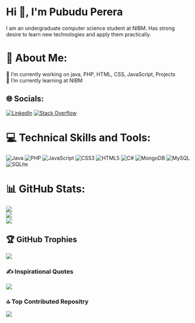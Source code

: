 <h1 align="left">Hi 👋, I'm Pubudu Perera</h1>
I am an undergraduate computer science student at NIBM. Has strong desire to learn new technologies and apply them practically.

# 💫 About Me:
🔭 I’m currently working on java, PHP, HTML, CSS, JavaScript, Projects<br>🌱 I’m currently learning at NIBM<br>


## 🌐 Socials:
[![LinkedIn](https://img.shields.io/badge/LinkedIn-%230077B5.svg?logo=linkedin&logoColor=white)](https://linkedin.com/in/www.linkedin.com/in/pubudu-perera-7p7) [![Stack Overflow](https://img.shields.io/badge/-Stackoverflow-FE7A16?logo=stack-overflow&logoColor=white)](https://stackoverflow.com/users/ttps://stackoverflow.com/users/22750223/pubudu-perera) 

# 💻 Technical Skills and Tools:
![Java](https://img.shields.io/badge/java-%23ED8B00.svg?style=for-the-badge&logo=openjdk&logoColor=white) ![PHP](https://img.shields.io/badge/php-%23777BB4.svg?style=for-the-badge&logo=php&logoColor=white) ![JavaScript](https://img.shields.io/badge/javascript-%23323330.svg?style=for-the-badge&logo=javascript&logoColor=%23F7DF1E) ![CSS3](https://img.shields.io/badge/css3-%231572B6.svg?style=for-the-badge&logo=css3&logoColor=white) ![HTML5](https://img.shields.io/badge/html5-%23E34F26.svg?style=for-the-badge&logo=html5&logoColor=white) ![C#](https://img.shields.io/badge/c%23-%23239120.svg?style=for-the-badge&logo=csharp&logoColor=white) ![MongoDB](https://img.shields.io/badge/MongoDB-%234ea94b.svg?style=for-the-badge&logo=mongodb&logoColor=white) ![MySQL](https://img.shields.io/badge/mysql-4479A1.svg?style=for-the-badge&logo=mysql&logoColor=white) ![SQLite](https://img.shields.io/badge/sqlite-%2307405e.svg?style=for-the-badge&logo=sqlite&logoColor=white)
# 📊 GitHub Stats:
![](https://github-readme-stats.vercel.app/api?username=Pamod45&theme=dark&hide_border=false&include_all_commits=true&count_private=true)<br/>
![](https://github-readme-streak-stats.herokuapp.com/?user=Pamod45&theme=dark&hide_border=false)<br/>
![](https://github-readme-stats.vercel.app/api/top-langs/?username=Pamod45&theme=dark&hide_border=false&include_all_commits=true&count_private=true&layout=compact)

## 🏆 GitHub Trophies
![](https://github-profile-trophy.vercel.app/?username=Pamod45&theme=radical&no-frame=false&no-bg=false&margin-w=4)

### ✍️ Inspirational Quotes
![](https://quotes-github-readme.vercel.app/api?type=horizontal&theme=radical)

### 🔝 Top Contributed Repositry
![](https://github-contributor-stats.vercel.app/api?username=Pamod45&limit=5&theme=dark&combine_all_yearly_contributions=true)





